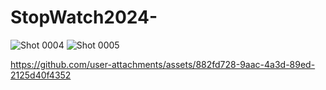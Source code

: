 # StopWatch2024-
![Shot 0004](https://github.com/user-attachments/assets/486bd395-04c5-4b24-a028-86674ea02cfc)
![Shot 0005](https://github.com/user-attachments/assets/d25aef65-7677-49b1-aa1e-a31510473b0a)

https://github.com/user-attachments/assets/882fd728-9aac-4a3d-89ed-2125d40f4352

